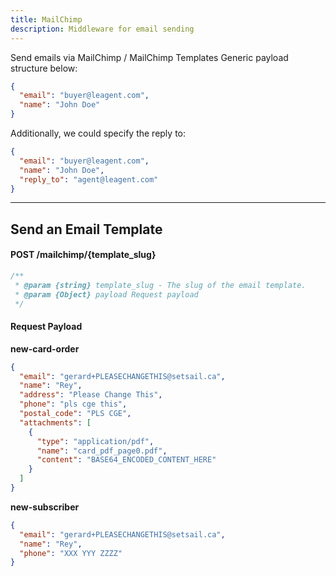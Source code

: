 ```yaml
---
title: MailChimp
description: Middleware for email sending
---
```


Send emails via MailChimp / MailChimp Templates
Generic payload structure below:

```json
{
  "email": "buyer@leagent.com",
  "name": "John Doe"
}
```

Additionally, we could specify the reply to:

```json
{
  "email": "buyer@leagent.com",
  "name": "John Doe",
  "reply_to": "agent@leagent.com"
}
```

---

## Send an Email Template

#### POST /mailchimp/{template_slug}

```js
/**
 * @param {string} template_slug - The slug of the email template.
 * @param {Object} payload Request payload
 */
```

#### Request Payload

**new-card-order**

```json
{
  "email": "gerard+PLEASECHANGETHIS@setsail.ca",
  "name": "Rey",
  "address": "Please Change This",
  "phone": "pls cge this",
  "postal_code": "PLS CGE",
  "attachments": [
    {
      "type": "application/pdf",
      "name": "card_pdf_page0.pdf",
      "content": "BASE64_ENCODED_CONTENT_HERE"
    }
  ]
}
```

**new-subscriber**

```json
{
  "email": "gerard+PLEASECHANGETHIS@setsail.ca",
  "name": "Rey",
  "phone": "XXX YYY ZZZZ"
}
```
